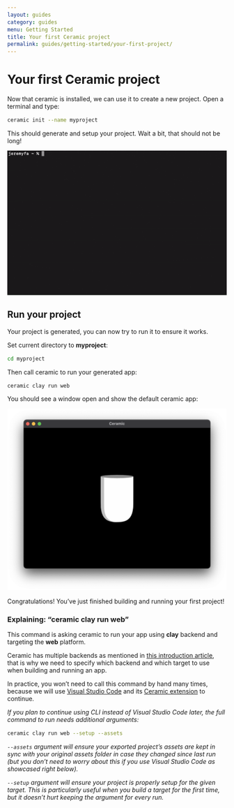 ```yaml
---
layout: guides
category: guides
menu: Getting Started
title: Your first Ceramic project
permalink: guides/getting-started/your-first-project/
---
```

# Your first Ceramic project

Now that ceramic is installed, we can use it to create a new project. Open a terminal and type:

```bash
ceramic init --name myproject
```

This should generate and setup your project. Wait a bit, that should not be long!

![Ceramic init](/static/img/ceramic-init.gif)

## Run your project

Your project is generated, you can now try to run it to ensure it works.

Set current directory to **myproject**:

```bash
cd myproject
```

Then call ceramic to run your generated app:

```bash
ceramic clay run web
```

You should see a window open and show the default ceramic app:

![Ceramic window](/static/img/ceramic-window-1.png)

Congratulations! You’ve just finished building and running your first project!

### Explaining: “ceramic clay run web”

This command is asking ceramic to run your app using **clay** backend and targeting the **web** platform.

Ceramic has multiple backends as mentioned in [this introduction article](https://jeremyfa.com/what-is-ceramic-engine/), that is why we need to specify which backend and which target to use when building and running an app.

In practice, you won’t need to call this command by hand many times, because we will use [Visual Studio Code](https://code.visualstudio.com/) and its [Ceramic extension](https://marketplace.visualstudio.com/items?itemName=jeremyfa.ceramic) to continue.

_If you plan to continue using CLI instead of Visual Studio Code later, the full command to run needs additional arguments:_

```bash
ceramic clay run web --setup --assets
```

_`--assets` argument will ensure your exported project’s assets are kept in sync with your original assets folder in case they changed since last run (but you don’t need to worry about this if you use Visual Studio Code as showcased right below)._

_`--setup` argument will ensure your project is properly setup for the given target. This is particularly useful when you build a target for the first time, but it doesn’t hurt keeping the argument for every run._